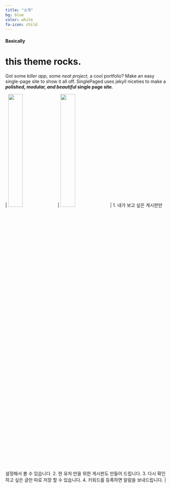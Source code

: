 ```yaml
---
title: "소개"
bg: blue
color: white
fa-icon: child
---
```


#### Basically

# this theme rocks.

Got some *killer app*, some *neat project*, a cool portfolio? Make an easy single-page site to show it all off. SinglePaged uses jekyll niceties to make a ***polished, modular, and beautiful* single page site**.


| <img src="https://user-images.githubusercontent.com/11792345/29740102-da7eecbc-8a89-11e7-9193-5d82291de56d.png
" width="30%" heigth="30%"> | <img src="https://user-images.githubusercontent.com/11792345/29740102-da7eecbc-8a89-11e7-9193-5d82291de56d.png
" width="30%" heigth="30%"> | 1. 내가 보고 싶은 게시판만 설정해서 볼 수 있습니다. 
2. 한 유저 만을 위한 게시판도 만들어 드립니다. 
3. 다시 확인 하고 싶은 글만 따로 저장 할 수 있습니다. 
4. 키워드를 등록하면 알람을 보내드립니다. |
